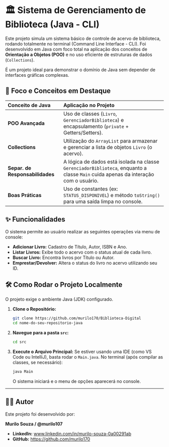 # 🏛️ Sistema de Gerenciamento de Biblioteca (Java - CLI)

Este projeto simula um sistema básico de controle de acervo de biblioteca, rodando totalmente no terminal (Command Line Interface - CLI). Foi desenvolvido em Java com foco total na aplicação dos conceitos de **Orientação a Objetos (POO)** e no uso eficiente de estruturas de dados (`Collections`).

É um projeto ideal para demonstrar o domínio de Java sem depender de interfaces gráficas complexas.

## 🎯 Foco e Conceitos em Destaque

| Conceito de Java | Aplicação no Projeto |
| :--- | :--- |
| **POO Avançada** | Uso de classes (`Livro`, `GerenciadorBiblioteca`) e encapsulamento (`private` + Getters/Setters). |
| **Collections** | Utilização do `ArrayList` para armazenar e gerenciar a lista de objetos `Livro` (o acervo). |
| **Separ. de Responsabilidades** | A lógica de dados está isolada na classe `GerenciadorBiblioteca`, enquanto a classe `Main` cuida apenas da interação com o usuário. |
| **Boas Práticas** | Uso de constantes (ex: `STATUS_DISPONIVEL`) e método `toString()` para uma saída limpa no console. |

## ✨ Funcionalidades

O sistema permite ao usuário realizar as seguintes operações via menu de console:

* **Adicionar Livro:** Cadastro de Título, Autor, ISBN e Ano.
* **Listar Livros:** Exibe todo o acervo com o status atual de cada livro.
* **Buscar Livro:** Encontra livros por Título ou Autor.
* **Emprestar/Devolver:** Altera o status do livro no acervo utilizando seu ID.

## 🛠️ Como Rodar o Projeto Localmente

O projeto exige o ambiente Java (JDK) configurado.

1.  **Clone o Repositório:**
    ```bash
    git clone https://github.com/murilo170/Biblioteca-Digital
    cd nome-do-seu-repositorio-java
    ```
2.  **Navegue para a pasta `src`:**
    ```bash
    cd src
    ```
3.  **Execute o Arquivo Principal:**
    Se estiver usando uma IDE (como VS Code ou IntelliJ), basta rodar o `Main.java`.
    No terminal (após compilar as classes, se necessário):
    ```bash
    java Main 
    ```
    O sistema iniciará e o menu de opções aparecerá no console.

---

## 👨‍💻 Autor

Este projeto foi desenvolvido por:

**Murilo Souza / @murilo107**

* **LinkedIn:** www.linkedin.com/in/murilo-souza-0a00291ab
* **GitHub:** https://github.com/murilo170
